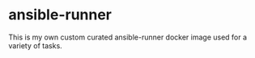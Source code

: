 # ansible-runner
This is my own custom curated ansible-runner docker image used for a variety of tasks.
